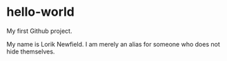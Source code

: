# hello-world
My first Github project.

My name is Lorik Newfield.
I am merely an alias for someone who does not hide themselves.
